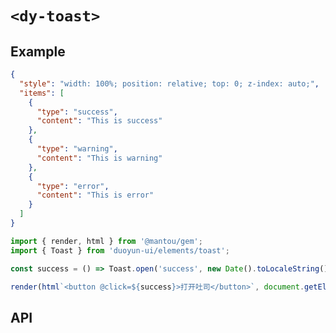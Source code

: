# `<dy-toast>`

## Example

<gbp-example name="dy-toast" src="https://esm.sh/duoyun-ui/elements/toast">

```json
{
  "style": "width: 100%; position: relative; top: 0; z-index: auto;",
  "items": [
    {
      "type": "success",
      "content": "This is success"
    },
    {
      "type": "warning",
      "content": "This is warning"
    },
    {
      "type": "error",
      "content": "This is error"
    }
  ]
}
```

</gbp-example>

<gbp-sandpack dependencies="@mantou/gem, duoyun-ui">

```ts
import { render, html } from '@mantou/gem';
import { Toast } from 'duoyun-ui/elements/toast';

const success = () => Toast.open('success', new Date().toLocaleString());

render(html`<button @click=${success}>打开吐司</button>`, document.getElementById('root'));
```

</gbp-sandpack>

## API

<gbp-api src="/src/elements/toast.ts"></gbp-api>
